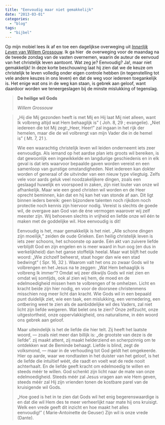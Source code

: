 ```yaml
---
title: "Eenvoudig maar niet gemakkelijk"
date: "2013-03-01"
categories: 
  - "blog"
tags: 
  - "bijbel"
---
```


Op mijn mobiel lees ik af en toe een dagelijkse overweging uit [_Innerlijk Leven_ van Willem Grossouw](/page/e-boeken/ "Innerlijk Leven (Willem Grossouw)"). Ik ga hier  de overweging voor de maandag na de tweede zondag van de vasten overnemen, waarin de auteur de eenvoud van het christelijk leven aantoont. Wat zeg je? Eenvoudig? Ja!, maar niet gemakkelijk! In deze korte beschouwing laat hij zien dat we de keuze om christelijk te leven volledig onder eigen controle hebben (in tegenstelling tot vele andere keuzes in ons leven) en dat de weg voor iedereen toegankelijk is. Het enige wat ons in de weg kan staan, is gebrek aan geloof, want daardoor worden we teneergeslagen bij de minste mislukking of tegenslag.

> **De heilige wil Gods**
> 
> _Willem Grossouw_

> „Hij die Mij gezonden heeft is met Mij en Hij laat Mij niet alleen, want Ik volbreng altijd wat Hem behaaglijk is” ( Joh. 8, 29 ; evangelie). „Niet iedereen die tot Mij zegt:„Heer, Heer!” zal ingaan in het rijk der hemelen, maar die de wil volbrengt van mijn Vader die in de hemel is” ( Mt. 7, 21 ).
> 
> Wie een waarachtig christelijk leven wil leiden onderneemt iets zeer eenvoudigs. Als iemand op het aardse plan iets groots wil bereiken, is dat gewoonlijk een ingewikkelde en langdurige geschiedenis en in elk geval is dat iets waarvoor bepaalde gaven worden vereist en een samenloop van gunstige omstandigheden. Niet iedereen kan dokter worden of generaal of de uitvinder van een nieuw type vliegtuig. Zelfs vele voor aards geluk veel noodzakelijkere dingen, zoals een geslaagd huwelijk en voorspoed in zaken, zijn niet louter van onze wil afhankelijk. Maar wie een goed christen wil worden en de Heer oprecht beminnen, kán dat en hij kan het van stonde af aan. Dit ligt binnen ieders bereik: geen bijzondere talenten noch rijkdom noch protectie noch kennis zijn hiervoor nodig. Vereist is slechts de goede wil, de overgave aan God van de éne vermogen waarover wij zelf meester zijn. Wij behoeven slechts in vrijheid en liefde onze wil één te maken met de goddelijke wil. Hoe eenvoudig is dit!
> 
> Eenvoudig is het, maar gemakkelijk is het niet. „Alle schone dingen zijn moeilijk,” zeiden de oude Grieken. Een heilig christelijk leven is iets zeer schoons, het schoonste op aarde. Eén akt van zuivere liefde verblijdt God en zijn engelen en is meer waard in hun oog (en dus in werkelijkheid) dan het ganse stoffelijk heelal. Maar wat blijft het oude woord: „Wie zichzelf beheerst, staat hoger dan wie een stad bedwingt” ( Spr. 16, 32 ). Waarom valt het ons zo zwaar Gods wil te volbrengen en het Jesus na te zeggen: „Wat Hem behaaglijk is volbreng Ik immer”? Omdat wij zeer dikwijls Gods wil niet zien en omdat wij somtijds, ook al zien wij hem, de moed en de edelmoedigheid missen hem te volbrengen of te omhelzen. Licht en kracht beide zijn hier nodig, en voor de doorsnee christenmens misschien nog meer licht dan kracht. Wie Gods wil in een bepaald punt duidelijk ziet, wie een taak, een mislukking, een vernedering, een ontbering weet te zien als de aanbiddelijke wil des Vaders, zal niet licht zijn liefde weigeren. Wat belet ons te zien? Onze zelfzucht, onze uitgestortheid, onze oppervlakkigheid, ons naturalisme, in één woord ons gebrek aan geloof.
> 
> Maar uiteindelijk is het de liefde die hier telt. Zij heeft het laatste woord, — zoals niet meer dan billijk is: „de grootste van deze is de liefde”. zij maakt attent, zij maakt helderziend en scherpzinnig om te ontdekken wat de Beminde behaagt. Liefde is blind, zegt de volksmond, — maar in de verhouding tot God geldt het omgekeerde. Hier op aarde, waar we rondtasten in het duister van het geloof, is het de liefde die intuïtief wéét, die raadt en voelt wat de rede nooit achterhaalt. En de liefde geeft kracht om edelmoedig te willen en steeds méér te willen. God schenkt zijn licht naar de mate van onze edelmoedigheid. Steeds méér zal Jesus vragen aan wie Hem geven, steeds méér zal Hij zijn vrienden tonen de kostbare parel van de kruisigende wil Gods.
> 
> „Hoe goed is het in te zien dat Gods wil het enig begerenswaardige is en dat die wil Hem des te meer verheerlijkt naar mate hij ons kruisigt. Welk een vrede geeft dit inzicht en hoe maakt het alles eenvoudig!” ( Marie-Antoinette de Geuser) Zijn wil is onze vrede (Dante).
